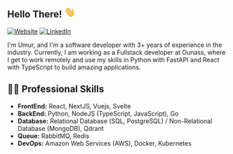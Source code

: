 <h2> Hello There! <img src="https://raw.githubusercontent.com/ABSphreak/ABSphreak/master/gifs/Hi.gif" height="25px"></h2>

[![Website](https://img.shields.io/badge/Website-CC5500?style=for-the-badge&logo=&logoColor=white)](http://umur.me/) 
[![LinkedIn](https://img.shields.io/badge/LinkedIn-4682B4?style=for-the-badge&logo=linkedin&logoColor=white)](https://www.linkedin.com/in/umurgok) 

I'm Umur, and I'm a software developer with 3+ years of experience in the industry. Currently, I am working as a Fullstack developer at Ounass, where I get to work remotely and use my skills in Python with FastAPI and React with TypeScript to build amazing applications.

## 👨‍💻 Professional Skills
-  **FrontEnd:**  React, NextJS, Vuejs, Svelte
-  **BackEnd:**  Python, NodeJS (TypeScript, JavaScript), Go
-  **Database:** Relational Database (SQL, PostgreSQL) / Non-Relational Database (MongoDB), Qdrant
-  **Queue:**  RabbitMQ, Redis
-  **DevOps:**  Amazon Web Services (AWS), Docker, Kubernetes
